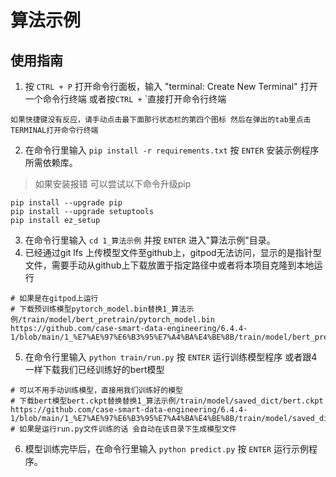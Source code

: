 # 算法示例

## 使用指南

1. 按 `CTRL + P` 打开命令行面板，输入 "terminal: Create New Terminal" 打开一个命令行终端 或者按` CTRL + ` `直接打开命令行终端
```
如果快捷键没有反应，请手动点击最下面那行状态栏的第四个图标 然后在弹出的tab里点击TERMINAL打开命令行终端
```
2. 在命令行里输入 `pip install -r requirements.txt` 按 `ENTER` 安装示例程序所需依赖库。
> 如果安装报错 可以尝试以下命令升级pip
```
pip install --upgrade pip
pip install --upgrade setuptools
pip install ez_setup
```
3. 在命令行里输入 `cd 1_算法示例` 并按 `ENTER` 进入"算法示例"目录。
4. 已经通过git lfs 上传模型文件至github上，gitpod无法访问，显示的是指针型文件，需要手动从github上下载放置于指定路径中或者将本项目克隆到本地运行
```
# 如果是在gitpod上运行
# 下载预训练模型pytorch_model.bin替换1_算法示例/train/model/bert_pretrain/pytorch_model.bin
https://github.com/case-smart-data-engineering/6.4.4-1/blob/main/1_%E7%AE%97%E6%B3%95%E7%A4%BA%E4%BE%8B/train/model/bert_pretrain/pytorch_model.bin
```
5. 在命令行里输入 `python train/run.py` 按 `ENTER` 运行训练模型程序 或者跟4一样下载我们已经训练好的bert模型
```
# 可以不用手动训练模型，直接用我们训练好的模型
# 下载bert模型bert.ckpt替换替换1_算法示例/train/model/saved_dict/bert.ckpt
https://github.com/case-smart-data-engineering/6.4.4-1/blob/main/1_%E7%AE%97%E6%B3%95%E7%A4%BA%E4%BE%8B/train/model/saved_dict/bert.ckpt
# 如果是运行run.py文件训练的话 会自动在该目录下生成模型文件
```
6. 模型训练完毕后，在命令行里输入 `python predict.py` 按 `ENTER` 运行示例程序。
